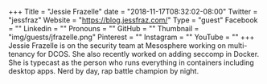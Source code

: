 +++
Title = "Jessie Frazelle"
date = "2018-11-17T08:32:02-08:00"
Twitter = "jessfraz"
Website = "https://blog.jessfraz.com/"
Type = "guest"
Facebook = ""
Linkedin = ""
Pronouns = ""
GitHub = ""
Thumbnail = "img/guests/jfrazelle.png"
Pinterest = ""
Instagram = ""
YouTube = ""
+++
Jessie Frazelle is on the security team at Mesosphere working on multi-tenancy for DCOS. She also recently worked on adding seccomp in Docker. She is typecast as the person who runs everything in containers including desktop apps. Nerd by day, rap battle champion by night.
